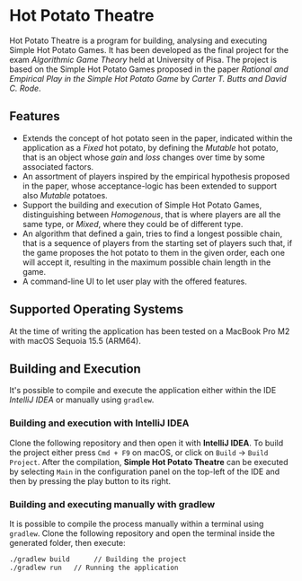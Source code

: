 # Hot Potato Theatre
Hot Potato Theatre is a program for building, analysing and executing Simple Hot Potato Games. It has been developed as 
the final project for the exam *Algorithmic Game Theory* held at University of Pisa.
The project is based on the Simple Hot Potato Games proposed in the paper *Rational and Empirical Play in the Simple Hot Potato Game*
by *Carter T. Butts and David C. Rode*.

## Features
- Extends the concept of hot potato seen in the paper, indicated within the application as a *Fixed* hot potato, by defining the *Mutable* hot potato, that is an object whose *gain* and *loss* changes over time by some associated factors.
- An assortment of players inspired by the empirical hypothesis proposed in the paper, whose acceptance-logic has been extended to support also *Mutable* potatoes.
- Support the building and execution of Simple Hot Potato Games, distinguishing between *Homogenous*, that is where players are all the same type, or *Mixed*, where they could be of different type.
- An algorithm that defined a gain, tries to find a longest possible chain, that is a sequence of players from the starting set of players such that, if the game proposes the hot potato to them in the given
  order, each one will accept it, resulting in the maximum possible chain length in the game.
- A command-line UI to let user play with the offered features.

## Supported Operating Systems
At the time of writing the application has been tested on a MacBook Pro M2 with macOS Sequoia 15.5 (ARM64).

## Building and Execution
It's possible to compile and execute the application either within the IDE *IntelliJ IDEA* or manually using `gradlew`.

### Building and execution with IntelliJ IDEA

Clone the following repository and then open it with **IntelliJ IDEA**. To build the project either press `Cmd + F9` on macOS, or click on `Build` -> `Build Project`. After the compilation, **Simple Hot Potato Theatre** can be executed by selecting `Main` in the configuration panel on the top-left of the IDE and then by pressing the play button to its right.

### Building and executing manually with gradlew
It is possible to compile the process manually within a terminal using `gradlew`. Clone the following repository and open the terminal inside the generated folder, then execute:

```bash
./gradlew build      // Building the project
./gradlew run   // Running the application
```
